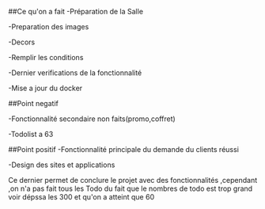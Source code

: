 ##Ce qu'on a fait
-Préparation de la Salle

-Preparation des images

-Decors 

-Remplir les conditions

-Dernier verifications de la fonctionnalité

-Mise a jour du docker

##Point negatif

-Fonctionnalité secondaire non faits(promo,coffret)

-Todolist a 63 

##Point positif 
-Fonctionnalité principale du demande du clients réussi

-Design des sites et applications

Ce dernier permet de conclure le projet avec des fonctionnalités ,cependant ,on n'a pas fait tous les Todo du fait que le nombres de todo est trop grand voir dépssa les 300 et qu'on a atteint que 60
